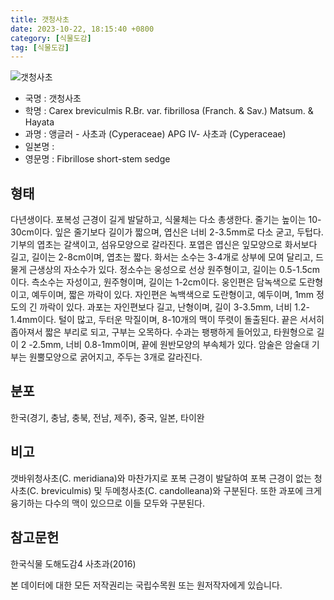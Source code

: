 ```yaml
---
title: 갯청사초
date: 2023-10-22, 18:15:40 +0800
category: [식물도감]
tag: [식물도감]
---
```




![갯청사초](http://www.nature.go.kr/fileUpload/plants/basic/Cyperaceae/Carex/4802/1_th2.JPG)
- 국명 : 갯청사초
- 학명 : Carex breviculmis R.Br. var. fibrillosa (Franch. & Sav.) Matsum. & Hayata
- 과명 : 앵글러 - 사초과 (Cyperaceae) APG Ⅳ- 사초과 (Cyperaceae)
- 일본명 : 
- 영문명 : Fibrillose short-stem sedge


## 형태
다년생이다. 포복성 근경이 길게 발달하고, 식물체는 다소 총생한다. 줄기는 높이는 10-30cm이다. 잎은 줄기보다 길이가 짧으며, 엽신은 너비 2-3.5mm로 다소 굳고, 두텁다. 기부의 엽초는 갈색이고, 섬유모양으로 갈라진다. 포엽은 엽신은 잎모양으로 화서보다 길고, 길이는 2-8cm이며, 엽초는 짧다. 화서는 소수는 3-4개로 상부에 모여 달리고, 드물게 근생상의 자소수가 있다. 정소수는 웅성으로 선상 원주형이고, 길이는 0.5-1.5cm이다. 측소수는 자성이고, 원주형이며, 길이는 1-2cm이다. 웅인편은 담녹색으로 도란형이고, 예두이며, 짧은 까락이 있다. 자인편은 녹백색으로 도란형이고, 예두이며, 1mm 정도의 긴 까락이 있다. 과포는 자인편보다 길고, 난형이며, 길이 3-3.5mm, 너비 1.2-1.4mm이다. 털이 많고, 두터운 막질이며, 8-10개의 맥이 뚜렷이 돌출된다. 끝은 서서히 좁아져서 짧은 부리로 되고, 구부는 오목하다. 수과는 팽팽하게 들어있고, 타원형으로 길이 2 -2.5mm, 너비 0.8-1mm이며, 끝에 원반모양의 부속체가 있다. 암술은 암술대 기부는 원뿔모양으로 굵어지고, 주두는 3개로 갈라진다.
## 분포
한국(경기, 충남, 충북, 전남, 제주), 중국, 일본, 타이완
## 비고
갯바위청사초(C. meridiana)와 마찬가지로 포복 근경이 발달하여 포복 근경이 없는 청사초(C. breviculmis) 및 두메청사초(C. candolleana)와 구분된다. 또한 과포에 크게 융기하는 다수의 맥이 있으므로 이들 모두와 구분된다.
## 참고문헌
한국식물 도해도감4 사초과(2016)






본 데이터에 대한 모든 저작권리는 국립수목원 또는 원저작자에게 있습니다.
